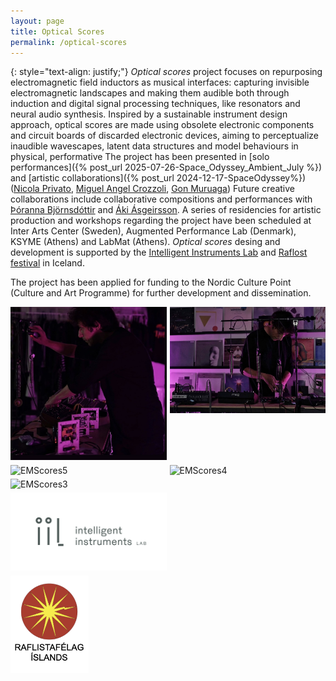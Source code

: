 ```yaml
---
layout: page
title: Optical Scores
permalink: /optical-scores
---
```


{: style="text-align: justify;"}
<i>Optical scores</i> project focuses on repurposing electromagnetic field inductors as musical interfaces: capturing invisible electromagnetic landscapes and making them audible both through induction and digital signal processing techniques, like resonators and neural audio synthesis. Inspired by a sustainable instrument design approach, optical scores are made using obsolete electronic components and circuit boards of discarded electronic devices, aiming to perceptualize inaudible wavescapes, latent data structures and model behaviours in physical, performative The project has been presented in [solo performances]({% post_url 2025-07-26-Space_Odyssey_Ambient_July %}) and [artistic collaborations]({% post_url 2024-12-17-SpaceOdyssey%}) (<a href="https://nicolaprivato.com/">Nicola Privato</a>, <a href="https://crozzoli.com/">Miguel Angel Crozzoli</a>, <a href="https://gonmuruaga.com/">Gon Muruaga</a>) Future creative collaborations include collaborative compositions and performances with <a href="https://thorannabjornsdottir.com/">Þóranna Björnsdóttir</a> and <a href="https://aki.is/">Áki Ásgeirsson</a>. A series of residencies for artistic production and workshops regarding the project have been scheduled at Inter Arts Center (Sweden), Augmented Performance Lab (Denmark), KSYME (Athens) and LabMat (Athens).
<i>Optical scores</i> desing and development is supported by the <a href="https:\\iil.is">Intelligent Instruments Lab</a> and <a href="https:\\raflost.is">Raflost festival</a> in Iceland.

The project has been applied for funding to the Nordic Culture Point (Culture and Art Programme) for further development and dissemination.


<div style="display: flex; gap: 5px; margin: 5px 0;">
  <div style="flex: 1;">
    <img src="/assets/img/EMScores1.jpg" alt="Description 1" style="width: 100%; height: auto;">
  </div>
  <div style="flex: 1;">
    <img src="/assets/img/EMScores2.jpg" alt="Description 2" style="width: 100%; height: auto;">
  </div>
</div>

<div style="display: flex; gap: 5px; margin: 5px 0;">
  <!-- Column with EMScores5 and EMScores3 stacked -->
  <div style="flex: 1; display: flex; flex-direction: column; gap: 5px;">
    <div>
      <img src="/assets/img/EMScores5.jpg" alt="EMScores5" style="width: 100%; height: auto;">
    </div>
    <div>
      <img src="/assets/img/EMScores3.jpg" alt="EMScores3" style="width: 100%; height: auto;">
    </div>
     <div>
      <img src="/assets/img/iil_wordmark.jpg" alt="" style="width: 100%; height: auto;">
    </div>
     <div>
      <img src="/assets/img/Raflost.png" alt="" style="width: 50%; height: auto;">
    </div>
  </div>
  
  <!-- Single image column -->
  <div style="flex: 1;">
    <img src="/assets/img/EMScores4.png" alt="EMScores4" style="width: 100%; height: auto;">
  </div>

</div>